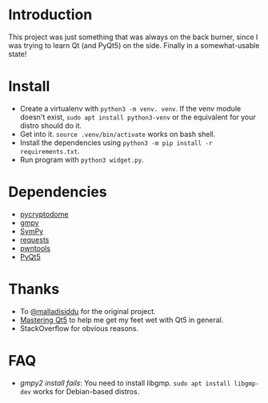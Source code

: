 # Introduction

This project was just something that was always on the back burner, since I was trying to learn Qt (and PyQt5) on the side. Finally in a somewhat-usable state!

# Install

- Create a virtualenv with `python3 -m venv. venv`. If the venv module doesn't exist, `sudo apt install python3-venv` or the equivalent for your distro should do it.
- Get into it. `source .venv/bin/activate` works on bash shell.
- Install the dependencies using `python3 -m pip install -r requirements.txt`.
- Run program with `python3 widget.py`.

# Dependencies

- [pycryptodome](https://pypi.org/project/pycryptodome/)
- [gmpy](https://pypi.org/project/gmpy/)
- [SymPy](https://pypi.org/project/sympy/)
- [requests](https://pypi.org/project/requests/)
- [pwntools](https://pypi.org/project/pwntools/)
- [PyQt5](https://pypi.org/project/PyQt5/)

# Thanks

- To [@malladisiddu](https://github.com/malladisiddu/) for the original project.
- [Mastering Qt5](https://www.packtpub.com/product/mastering-qt-5/9781786467126) to help me get my feet wet with Qt5 in general.
- StackOverflow for obvious reasons.

# FAQ

- *gmpy2 install fails*: You need to install libgmp. `sudo apt install libgmp-dev` works for Debian-based distros.
